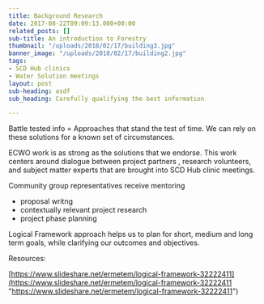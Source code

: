 ```yaml
---
title: Background Research
date: 2017-08-22T09:09:13.000+00:00
related_posts: []
sub-title: An introduction to Forestry
thumbnail: "/uploads/2018/02/17/building3.jpg"
banner_image: "/uploads/2018/02/17/building2.jpg"
tags:
- SCD Hub clinics
- Water Solution meetings
layout: post
sub-heading: asdf
sub_heading: Carefully qualifying the best information

---
```

Battle tested info = Approaches that stand the test of time. We can rely on these solutions for a known set of circumstances.

ECWO work is as strong as the solutions that we endorse.  This work centers around dialogue between project partners , research volunteers, and subject matter experts that are brought into SCD Hub clinic meetings.

Community group representatives receive mentoring

*  proposal writng
*  contextually relevant project research
*  project phase planning 

Logical Framework approach helps us to plan for short, medium and long term goals, while clarifying our outcomes and objectives.

Resources:

[https://www.slideshare.net/ermetem/logical-framework-32222411](https://www.slideshare.net/ermetem/logical-framework-32222411 "https://www.slideshare.net/ermetem/logical-framework-32222411")